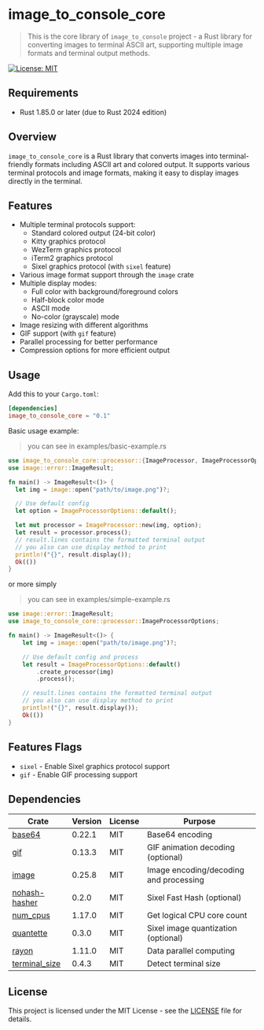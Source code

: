 # image_to_console_core

> This is the core library of `image_to_console` project - a Rust library for converting images to terminal ASCII art,
> supporting multiple image formats and terminal output methods.

[![License: MIT](https://img.shields.io/badge/License-MIT-yellow.svg)](https://opensource.org/licenses/MIT)

## Requirements

- Rust 1.85.0 or later (due to Rust 2024 edition)

## Overview

`image_to_console_core` is a Rust library that converts images into terminal-friendly formats including ASCII art and
colored output. It supports various terminal protocols and image formats, making it easy to display images directly in
the terminal.

## Features

- Multiple terminal protocols support:
    - Standard colored output (24-bit color)
    - Kitty graphics protocol
    - WezTerm graphics protocol
    - iTerm2 graphics protocol
    - Sixel graphics protocol (with `sixel` feature)
- Various image format support through the `image` crate
- Multiple display modes:
    - Full color with background/foreground colors
    - Half-block color mode
    - ASCII mode
    - No-color (grayscale) mode
- Image resizing with different algorithms
- GIF support (with `gif` feature)
- Parallel processing for better performance
- Compression options for more efficient output

## Usage

Add this to your `Cargo.toml`:

```toml
[dependencies]
image_to_console_core = "0.1"
```

Basic usage example:
> you can see in examples/basic-example.rs

```rust
use image_to_console_core::processor::{ImageProcessor, ImageProcessorOptions};
use image::error::ImageResult;

fn main() -> ImageResult<()> {
  let img = image::open("path/to/image.png")?;

  // Use default config
  let option = ImageProcessorOptions::default();

  let mut processor = ImageProcessor::new(img, option);
  let result = processor.process();
  // result.lines contains the formatted terminal output
  // you also can use display method to print
  println!("{}", result.display());
  Ok(())
}
```

or more simply
> you can see in examples/simple-example.rs

```rust
use image::error::ImageResult;
use image_to_console_core::processor::ImageProcessorOptions;

fn main() -> ImageResult<()> {
    let img = image::open("path/to/image.png")?;

    // Use default config and process
    let result = ImageProcessorOptions::default()
        .create_processor(img)
        .process();

    // result.lines contains the formatted terminal output
    // you also can use display method to print
    println!("{}", result.display());
    Ok(())
}

```

## Features Flags

- `sixel` - Enable Sixel graphics protocol support
- `gif` - Enable GIF processing support

## Dependencies

| Crate                                                   | Version | License | Purpose                                |
|---------------------------------------------------------|---------|---------|----------------------------------------|
| [base64](https://crates.io/crates/base64)               | 0.22.1  | MIT     | Base64 encoding                        |
| [gif](https://crates.io/crates/gif)                     | 0.13.3  | MIT     | GIF animation decoding (optional)      |
| [image](https://crates.io/crates/image)                 | 0.25.8  | MIT     | Image encoding/decoding and processing |
| [nohash-hasher](https://crates.io/crates/nohash-hasher) | 0.2.0   | MIT     | Sixel Fast Hash (optional)             |
| [num_cpus](https://crates.io/crates/num_cpus)           | 1.17.0  | MIT     | Get logical CPU core count             |
| [quantette](https://crates.io/crates/quantette)         | 0.3.0   | MIT     | Sixel image quantization (optional)    |
| [rayon](https://crates.io/crates/rayon)                 | 1.11.0  | MIT     | Data parallel computing                |
| [terminal_size](https://crates.io/crates/terminal_size) | 0.4.3   | MIT     | Detect terminal size                   |

## License

This project is licensed under the MIT License - see the [LICENSE](LICENSE) file for details.
